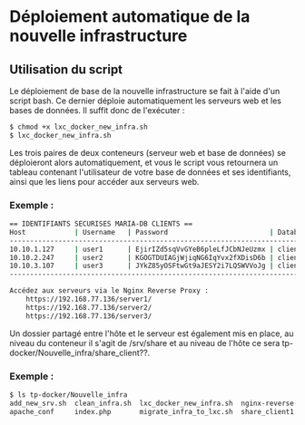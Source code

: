 # Déploiement automatique de la nouvelle infrastructure

## Utilisation du script

Le déploiement de base de la nouvelle infrastructure se fait à l'aide d'un script bash. Ce dernier déploie automatiquement les serveurs web et les bases de données. Il suffit donc de l'exécuter :

```bash
$ chmod +x lxc_docker_new_infra.sh
$ lxc_docker_new_infra.sh
```

Les trois paires de deux conteneurs (serveur web et base de données) se déploieront alors automatiquement, et vous le script vous retournera un tableau contenant l'utilisateur de votre base de données et ses identifiants, ainsi que les liens pour accéder aux serveurs web.

### Exemple :
```bash
== IDENTIFIANTS SECURISES MARIA-DB CLIENTS ==
Host            | Username   | Password                         | Database
------------------------------------------------------------------------------------------------
10.10.1.127     | user1      | EjirIZd5sqVvGYeB6pleLfJCbNJeUzmx | client1
10.10.2.247     | user2      | KGOGTDUIAGjWjiqNG6IqYvx2fXDisD6b | client2
10.10.3.107     | user3      | JYkZ85yOSFtwGt9aJESY2i7LQSWVVoJg | client3
------------------------------------------------------------------------------------------------

Accédez aux serveurs via le Nginx Reverse Proxy :
    https://192.168.77.136/server1/
    https://192.168.77.136/server2/
    https://192.168.77.136/server3/

```

Un dossier partagé entre l'hôte et le serveur est également mis en place, au niveau du conteneur il s'agit de /srv/share et au niveau de l'hôte ce sera tp-docker/Nouvelle_infra/share_client??.

### Exemple :
```bash
$ ls tp-docker/Nouvelle_infra
add_new_srv.sh  clean_infra.sh  lxc_docker_new_infra.sh  nginx-reverse-proxy  share_client2
apache_conf     index.php       migrate_infra_to_lxc.sh  share_client1        share_client3
```
